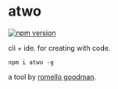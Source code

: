 # atwo

[![npm version](https://badge.fury.io/js/atwo.svg)](https://badge.fury.io/js/atwo)

cli + ide. for creating with code.

```
npm i atwo -g
```

a tool by [romello goodman](https://www.romellogoodman.com/).
